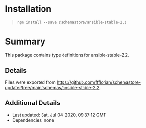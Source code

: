 # Installation
> `npm install --save @schemastore/ansible-stable-2.2`

# Summary
This package contains type definitions for ansible-stable-2.2.

## Details
Files were exported from https://github.com/ffflorian/schemastore-updater/tree/main/schemas/ansible-stable-2.2.

## Additional Details
* Last updated: Sat, Jul 04, 2020, 09:37:12 GMT
* Dependencies: none
